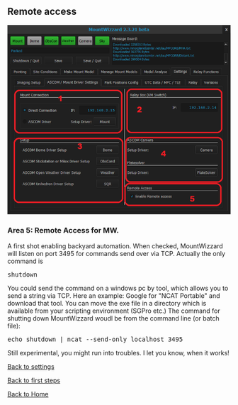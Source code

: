 ## Remote access

<img src="pics/tab_settings_ascommountdriver.png"/>

### Area 5: Remote Access for MW.

A first shot enabling backyard automation. When checked, MountWizzard will listen on port 3495 for commands send over via TCP. Actually
the only command is
<pre>shutdown</pre>
You could send the command on a windows pc by tool, which allows you to send a string via TCP. Here an example: Google for "NCAT Portable"
and download that tool. You can move the exe file in a directory which is available from your scripting environment (SGPro etc.) The command
for shutting down MountWizzard woudl be from the command line (or batch file):

<pre>echo shutdown | ncat --send-only localhost 3495</pre>

Still experimental, you might run into troubles. I let you know, when it works!

[Back to settings](settings.md)

[Back to first steps](firststeps.md)

[Back to Home](home.md)